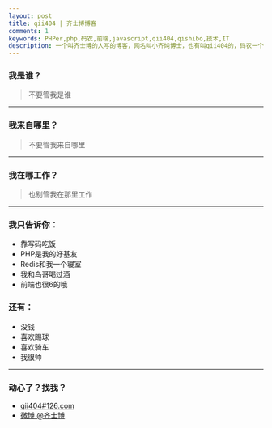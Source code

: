 ```yaml
---
layout: post
title: qii404 | 齐士博博客
comments: 1
keywords: PHPer,php,码农,前端,javascript,qii404,qishibo,技术,IT
description: 一个叫齐士博的人写的博客，网名叫小齐炖博士，也有叫qii404的，码农一个，web开发
---
```


### 我是谁？
> 不要管我是谁

---

### 我来自哪里？
> 不要管我来自哪里

---

### 我在哪工作？
> 也别管我在那里工作

---

### 我只告诉你：
>
  - 靠写码吃饭
  - PHP是我的好基友
  - Redis和我一个寝室
  - 我和鸟哥喝过酒
  - 前端也很6的哦

### 还有：
>
  - 没钱
  - 喜欢踢球
  - 喜欢骑车
  - 我很帅

---

### 动心了？找我？
>
  - [qii404#126.com](mailto:qii404@126.com)
  - [微博 @齐士博](http://weibo.com/shiboooo?is_hot=1)
